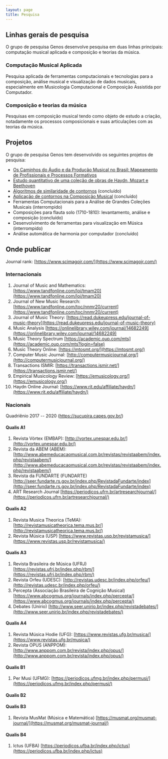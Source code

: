 ```yaml
---
layout: page
title: Pesquisa
---
```


## Linhas gerais de pesquisa

O grupo de pesquisa Genos desenvolve pesquisa em duas linhas principais:
computação musical aplicada e composição e
teorias da música.

### Computação Musical Aplicada

Pesquisa aplicada de ferramentas computacionais e tecnologias para a
composição, análise musical e visualização de dados musicais,
especialmente em Musicologia Computacional e Composição Assistida por
Computador.

### Composição e teorias da música

Pesquisas em composição musical tendo como objeto de estudo a criação,
notadamente os processos composicionais e suas articulações com as
teorias da música.

## Projetos

O grupo de pesquisa Genos tem desenvolvido os seguintes projetos de
pesquisa:

- [Os Caminhos do Áudio e da Produção Musical no Brasil: Mapeamento de Profissionais e Processos Formativos](https://www.lucasbonetti.com.br/pesquisa)
- [Estudo quantitativo de uma coleção de obras de Haydn, Mozart e Beethoven](https://marcos.sampaio.me/project/haydn-mozart-beethoven/)
- [Algoritmos de similaridade de contornos](https://marcos.sampaio.me/project/contour-similarity/) (concluído)
- [Aplicação de contornos na Composição Musical](https://marcos.sampaio.me/project/composition-with-contours/) (concluído)
- Ferramentas Computacionais para a Análise de Grandes Coleções Musicais
  (interrompido)
- Composições para flauta solo (1710-1810): levantamento, análise e composição (concluído)
- Desenvolvimento de ferramentas para visualização em Música (interrompido)
- Análise automática de harmonia por computador (concluído)

## Onde publicar

Journal rank: [https://www.scimagojr.com/](https://www.scimagojr.com/)

### Internacionais

1. Journal of Music and Mathematics: [https://www.tandfonline.com/loi/tmam20](https://www.tandfonline.com/loi/tmam20)
1. Journal of New Music Research: [https://www.tandfonline.com/toc/nnmr20/current](https://www.tandfonline.com/toc/nnmr20/current)
1. Journal of Music Theory: [https://read.dukeupress.edu/journal-of-music-theory](https://read.dukeupress.edu/journal-of-music-theory)
1. Music Analysis [https://onlinelibrary.wiley.com/journal/14682249](https://onlinelibrary.wiley.com/journal/14682249)
1. Music Theory Spectrum [https://academic.oup.com/mts](https://academic.oup.com/mts?login=false)
1. Music Theory Online: [https://mtosmt.org/](https://mtosmt.org/)
1. Computer Music Journal: [http://computermusicjournal.org/](http://computermusicjournal.org/)
1. Transactions ISMIR: [https://transactions.ismir.net/](https://transactions.ismir.net/)
1. Empirical Musicology Review: [https://emusicology.org/](https://emusicology.org/)
1. Haydn Online Journal: [https://www.rit.edu/affiliate/haydn/](https://www.rit.edu/affiliate/haydn/)

### Nacionais

Quadriênio 2017 -- 2020 (https://sucupira.capes.gov.br/)

#### Qualis A1

1. Revista Vórtex (EMBAP): [http://vortex.unespar.edu.br/](http://vortex.unespar.edu.br/)
1. Revista da ABEM (ABEM): [http://www.abemeducacaomusical.com.br/revistas/revistaabem/index.php/revistaabem/](http://www.abemeducacaomusical.com.br/revistas/revistaabem/index.php/revistaabem/)
1. Revista da FUNDARTE (FUNDARTE) [http://seer.fundarte.rs.gov.br/index.php/RevistadaFundarte/index](http://seer.fundarte.rs.gov.br/index.php/RevistadaFundarte/index)
1. ART Research Journal [https://periodicos.ufrn.br/artresearchjournal/](https://periodicos.ufrn.br/artresearchjournal/)

#### Qualis A2

1. Revista Musica Theorica (TeMA): [http://revistamusicatheorica.tema.mus.br/](http://revistamusicatheorica.tema.mus.br/)
1. Revista Música (USP) [https://www.revistas.usp.br/revistamusica/](https://www.revistas.usp.br/revistamusica/)

#### Qualis A3

1. Revista Brasileira de Música (UFRJ) [https://revistas.ufrj.br/index.php/rbm/](https://revistas.ufrj.br/index.php/rbm/)
1. Revista Orfeu (UDESC): [http://revistas.udesc.br/index.php/orfeu/](http://revistas.udesc.br/index.php/orfeu/)
1. Percepta (Associação Brasileira de Cognição Musical) [https://www.abcogmus.org/journals/index.php/percepta/](https://www.abcogmus.org/journals/index.php/percepta/)
1. Debates (Unirio) [http://www.seer.unirio.br/index.php/revistadebates/](http://www.seer.unirio.br/index.php/revistadebates/)

#### Qualis A4

1. Revista Música Hodie (UFG): [https://www.revistas.ufg.br/musica/](https://www.revistas.ufg.br/musica/)
1. Revista OPUS (ANPPOM): [http://www.anppom.com.br/revista/index.php/opus/](http://www.anppom.com.br/revista/index.php/opus/)

#### Qualis B1

1. Per Musi (UFMG): [https://periodicos.ufmg.br/index.php/permusi/](https://periodicos.ufmg.br/index.php/permusi/)

#### Qualis B2

#### Qualis B3

1. Revista MusMat (Música e Matemática) [https://musmat.org/musmat-journal/](https://musmat.org/musmat-journal/)

#### Qualis B4

1. Ictus (UFBA) [https://periodicos.ufba.br/index.php/ictus](https://periodicos.ufba.br/index.php/ictus)